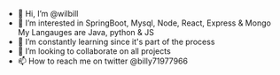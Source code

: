 - 👋 Hi, I’m @wilbill
- 👀 I’m interested in SpringBoot, Mysql, Node, React, Express & Mongo My Langauges are Java, python & JS
- 🌱 I’m constantly learning since it's part of the process
- 💞️ I’m looking to collaborate on all projects
- 📫 How to reach me on twitter @billy71977966

<!---
wilbill/wilbill is a ✨ special ✨ repository because its `README.md` (this file) appears on your GitHub profile.
You can click the Preview link to take a look at your changes.
--->

